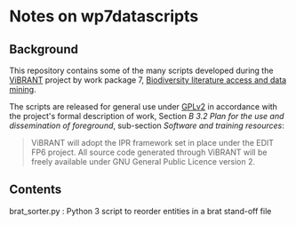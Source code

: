 # Notes on wp7datascripts #

## Background ##

This repository contains some of the many scripts developed during the [ViBRANT](http://vbrant.eu) project by work package 7, [Biodiversity literature access and data mining](http://vbrant.eu/content/wp7-biodiversity-literature-access-and-data-mining).

The scripts are released for general use under [GPLv2](http://www.gnu.org/licenses/old-licenses/gpl-2.0.txt) in accordance with the project's formal description of work, Section _B 3.2 Plan for the use and dissemination of foreground_, sub-section _Software and training resources_:

> ViBRANT will adopt the IPR framework set in place under the EDIT FP6 project. All source
code generated through ViBRANT will be freely available under GNU General Public
Licence version 2.

## Contents ##

brat_sorter.py
: Python 3 script to reorder entities in a brat stand-off file

